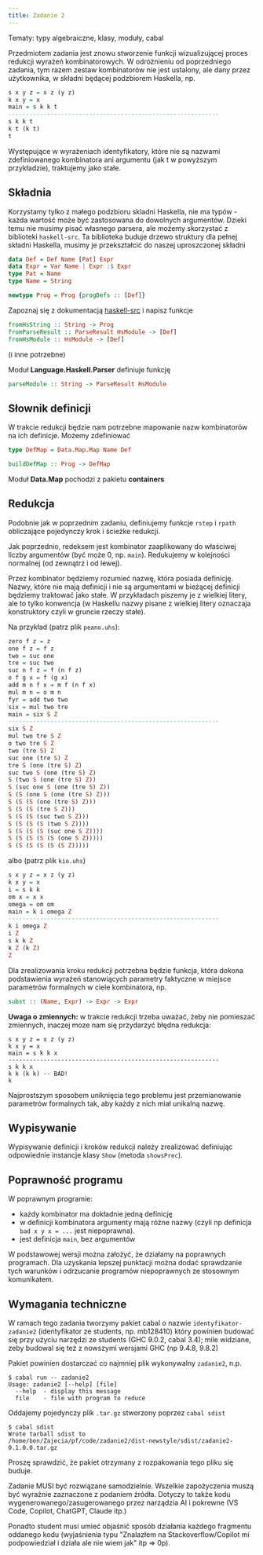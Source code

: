 ```yaml
---
title: Zadanie 2
---
```


Tematy: typy algebraiczne, klasy, moduły, cabal

Przedmiotem zadania jest znowu stworzenie funkcji wizualizującej proces redukcji wyrażeń kombinatorowych. W odróżnieniu od poprzedniego zadania, tym razem zestaw kombinatorów nie jest ustalony, ale dany przez użytkownika, w składni będącej podzbiorem Haskella, np.


``` haskell
s x y z = x z (y z)
k x y = x
main = s k k t
------------------------------------------------------------
s k k t
k t (k t)
t
```

Występujące w wyrażeniach identyfikatory, które nie są nazwami zdefiniowanego kombinatora ani argumentu
(jak t w powyższym przykładzie), traktujemy jako stałe.

## Składnia

Korzystamy tylko z małego podzbioru skladni Haskella, nie ma typów - każda wartość może być zastosowana do dowolnych argumentów.
Dzieki temu nie musimy pisać własnego parsera, ale możemy skorzystać z biblioteki `haskell-src`. Ta biblioteka buduje drzewo struktury dla pełnej składni Haskella, musimy je przekształcić do naszej uproszczonej składni

``` haskell
data Def = Def Name [Pat] Expr
data Expr = Var Name | Expr :$ Expr
type Pat = Name
type Name = String

newtype Prog = Prog {progDefs :: [Def]}
```



Zapoznaj się z dokumentacją [haskell-src](https://hackage.haskell.org/package/haskell-src) i napisz funkcje

``` haskell
fromHsString :: String -> Prog
fromParseResult :: ParseResult HsModule -> [Def]
fromHsModule :: HsModule -> [Def]
```
(i inne potrzebne)

Moduł **Language.Haskell.Parser** definiuje funkcję

``` haskell
parseModule :: String -> ParseResult HsModule
```

## Słownik definicji

W trakcie redukcji będzie nam potrzebne mapowanie nazw kombinatorów na ich definicje. Możemy zdefiniować

``` haskell
type DefMap = Data.Map.Map Name Def

buildDefMap :: Prog -> DefMap
```

Moduł **Data.Map** pochodzi z pakietu **containers**

## Redukcja

Podobnie jak w poprzednim zadaniu, definiujemy funkcje `rstep` i `rpath` obliczające pojedynczy krok i ścieżke redukcji.

Jak poprzednio, redeksem jest kombinator zaaplikowany do właściwej liczby argumentów (być może 0, np. `main`). Redukujemy w kolejności normalnej (od zewnątrz i od lewej).

Przez kombinator będziemy rozumieć nazwę, która posiada definicję.
Nazwy, które nie mają definicji i nie są argumentami w bieżącej definicji będziemy traktować jako stałe.
W przykładach piszemy je z wielkiej litery, ale to tylko konwencja (w Haskellu nazwy pisane z wielkiej litery oznaczaja konstruktory czyli w gruncie rzeczy stałe).

Na przykład (patrz plik `peano.uhs`):

``` haskell
zero f z = z
one f z = f z
two = suc one
tre = suc two
suc n f z = f (n f z)
o f g x = f (g x)
add m n f x = m f (n f x)
mul m n = o m n
fyr = add two two
six = mul two tre
main = six S Z
------------------------------------------------------------
six S Z
mul two tre S Z
o two tre S Z
two (tre S) Z
suc one (tre S) Z
tre S (one (tre S) Z)
suc two S (one (tre S) Z)
S (two S (one (tre S) Z))
S (suc one S (one (tre S) Z))
S (S (one S (one (tre S) Z)))
S (S (S (one (tre S) Z)))
S (S (S (tre S Z)))
S (S (S (suc two S Z)))
S (S (S (S (two S Z))))
S (S (S (S (suc one S Z))))
S (S (S (S (S (one S Z)))))
S (S (S (S (S (S Z)))))
```

albo (patrz plik `kio.uhs`)


``` haskell
s x y z = x z (y z)
k x y = x
i = s k k
om x = x x
omega = om om
main = k i omega Z
------------------------------------------------------------
k i omega Z
i Z
s k k Z
k Z (k Z)
Z
```

Dla zrealizowania kroku redukcji potrzebna będzie funkcja, która dokona podstawienia wyrażeń stanowiących parametry faktyczne w miejsce parametrów formalnych w ciele kombinatora, np.

``` haskell
subst :: (Name, Expr) -> Expr -> Expr
```
**Uwaga o zmiennych:** w trakcie redukcji trzeba uważać, żeby nie pomieszać zmiennych, inaczej moze nam się przydarzyć błędna redukcja:

```
s x y z = x z (y z)
k x y = x
main = s k k x
------------------------------------------------------------
s k k x
k k (k k) -- BAD!
k
```

Najprostszym sposobem uniknięcia tego problemu jest przemianowanie parametrów formalnych tak, aby każdy z nich miał unikalną nazwę.

## Wypisywanie

Wypisywanie definicji i kroków redukcji należy zrealizować
definiując odpowiednie instancje klasy `Show` (metoda `showsPrec`).

## Poprawność programu

W poprawnym programie:

- każdy kombinator ma dokładnie jedną definicję
- w definicji kombinatora argumenty mają różne nazwy (czyli np definicja `bad x y x = ...` jest niepoprawna).
- jest definicja `main`, bez argumentów

W podstawowej wersji można założyć, że działamy na poprawnych programach.
Dla uzyskania lepszej punktacji można dodać sprawdzanie tych warunków i odrzucanie programów niepoprawnych
ze stosownym komunikatem.

## Wymagania techniczne

W ramach tego zadania tworzymy pakiet cabal o nazwie `identyfikator-zadanie2`
(identyfikator ze students, np. mb128410)
który powinien budować się przy użyciu narzędzi ze students (GHC 9.0.2, cabal 3.4);
mile widziane, zeby budowal się też z nowszymi wersjami GHC (np 9.4.8, 9.8.2)

Pakiet powinien dostarczać co najmniej plik wykonywalny `zadanie2`, n.p.

```
$ cabal run -- zadanie2
Usage: zadanie2 [--help] [file]
  --help  - display this message
  file    - file with program to reduce
```

Oddajemy pojedynczy plik `.tar.gz` stworzony poprzez `cabal sdist`

```
$ cabal sdist
Wrote tarball sdist to
/home/ben/Zajecia/pf/code/zadanie2/dist-newstyle/sdist/zadanie2-0.1.0.0.tar.gz
```

Proszę sprawdzić, że pakiet otrzymany z rozpakowania tego pliku się buduje.

Zadanie MUSI być rozwiązane samodzielnie.
Wszelkie zapożyczenia muszą być wyraźnie zaznaczone z podaniem źródła.
Dotyczy to także kodu wygenerowanego/zasugerowanego przez narządzia AI i pokrewne
(VS Code, Copilot, ChatGPT, Claude itp.)

Ponadto student musi umieć objaśnić sposób działania każdego fragmentu oddanego kodu
(wyjaśnienia typu "Znalazłem na Stackoverflow/Copilot mi podpowiedział i działa ale nie wiem jak" itp => 0p).
